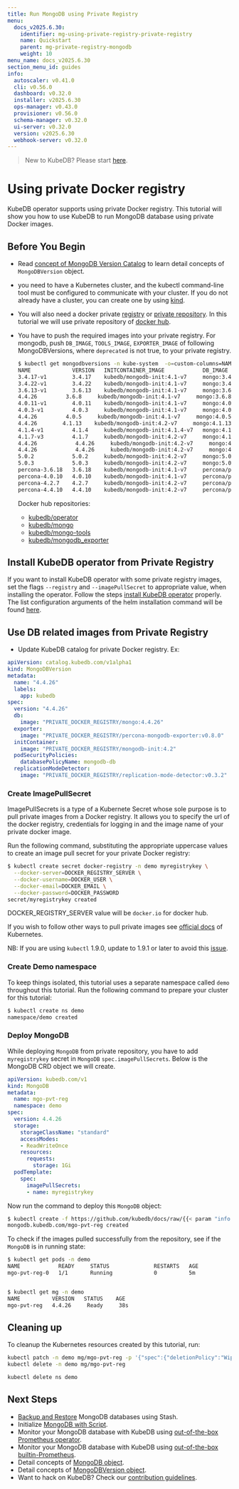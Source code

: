 ```yaml
---
title: Run MongoDB using Private Registry
menu:
  docs_v2025.6.30:
    identifier: mg-using-private-registry-private-registry
    name: Quickstart
    parent: mg-private-registry-mongodb
    weight: 10
menu_name: docs_v2025.6.30
section_menu_id: guides
info:
  autoscaler: v0.41.0
  cli: v0.56.0
  dashboard: v0.32.0
  installer: v2025.6.30
  ops-manager: v0.43.0
  provisioner: v0.56.0
  schema-manager: v0.32.0
  ui-server: v0.32.0
  version: v2025.6.30
  webhook-server: v0.32.0
---
```


> New to KubeDB? Please start [here](/docs/v2025.6.30/README).

# Using private Docker registry

KubeDB operator supports using private Docker registry. This tutorial will show you how to use KubeDB to run MongoDB database using private Docker images.

## Before You Begin

- Read [concept of MongoDB Version Catalog](/docs/v2025.6.30/guides/mongodb/concepts/catalog) to learn detail concepts of `MongoDBVersion` object.

- you need to have a Kubernetes cluster, and the kubectl command-line tool must be configured to communicate with your cluster. If you do not already have a cluster, you can create one by using [kind](https://kind.sigs.k8s.io/docs/user/quick-start/).

- You will also need a docker private [registry](https://docs.docker.com/registry/) or [private repository](https://docs.docker.com/docker-hub/repos/#private-repositories).  In this tutorial we will use private repository of [docker hub](https://hub.docker.com/).

- You have to push the required images into your private registry. For mongodb, push `DB_IMAGE`, `TOOLS_IMAGE`, `EXPORTER_IMAGE` of following MongoDBVersions, where `deprecated` is not true, to your private registry.

  ```bash
  $ kubectl get mongodbversions -n kube-system  -o=custom-columns=NAME:.metadata.name,VERSION:.spec.version,INITCONTAINER_IMAGE:.spec.initContainer.image,DB_IMAGE:.spec.db.image,EXPORTER_IMAGE:.spec.exporter.image
  NAME             VERSION   INITCONTAINER_IMAGE            DB_IMAGE                                 EXPORTER_IMAGE
  3.4.17-v1        3.4.17    kubedb/mongodb-init:4.1-v7     mongo:3.4.17                             kubedb/mongodb_exporter:v0.20.4
  3.4.22-v1        3.4.22    kubedb/mongodb-init:4.1-v7     mongo:3.4.22                             kubedb/mongodb_exporter:v0.32.0
  3.6.13-v1        3.6.13    kubedb/mongodb-init:4.1-v7     mongo:3.6.13                             kubedb/mongodb_exporter:v0.32.0
  4.4.26         3.6.8     kubedb/mongodb-init:4.1-v7     mongo:3.6.8                              kubedb/mongodb_exporter:v0.32.0
  4.0.11-v1        4.0.11    kubedb/mongodb-init:4.1-v7     mongo:4.0.11                             kubedb/mongodb_exporter:v0.32.0
  4.0.3-v1         4.0.3     kubedb/mongodb-init:4.1-v7     mongo:4.0.3                              kubedb/mongodb_exporter:v0.32.0
  4.4.26         4.0.5     kubedb/mongodb-init:4.1-v7     mongo:4.0.5                              kubedb/mongodb_exporter:v0.32.0
  4.4.26        4.1.13    kubedb/mongodb-init:4.2-v7     mongo:4.1.13                             kubedb/mongodb_exporter:v0.32.0
  4.1.4-v1         4.1.4     kubedb/mongodb-init:4.1.4-v7   mongo:4.1.4                              kubedb/mongodb_exporter:v0.32.0
  4.1.7-v3         4.1.7     kubedb/mongodb-init:4.2-v7     mongo:4.1.7                              kubedb/mongodb_exporter:v0.32.0
  4.4.26            4.4.26     kubedb/mongodb-init:4.2-v7     mongo:4.4.26                              kubedb/mongodb_exporter:v0.32.0
  4.4.26            4.4.26     kubedb/mongodb-init:4.2-v7     mongo:4.4.26                              kubedb/mongodb_exporter:v0.32.0
  5.0.2            5.0.2     kubedb/mongodb-init:4.2-v7     mongo:5.0.2                              kubedb/mongodb_exporter:v0.32.0
  5.0.3            5.0.3     kubedb/mongodb-init:4.2-v7     mongo:5.0.3                              kubedb/mongodb_exporter:v0.32.0
  percona-3.6.18   3.6.18    kubedb/mongodb-init:4.1-v7     percona/percona-server-mongodb:3.6.18    kubedb/mongodb_exporter:v0.32.0
  percona-4.0.10   4.0.10    kubedb/mongodb-init:4.1-v7     percona/percona-server-mongodb:4.0.10    kubedb/mongodb_exporter:v0.32.0
  percona-4.2.7    4.2.7     kubedb/mongodb-init:4.2-v7     percona/percona-server-mongodb:4.2.7-7   kubedb/mongodb_exporter:v0.32.0
  percona-4.4.10   4.4.10    kubedb/mongodb-init:4.2-v7     percona/percona-server-mongodb:4.4.10    kubedb/mongodb_exporter:v0.32.0
  ```

  Docker hub repositories:

  - [kubedb/operator](https://hub.docker.com/r/kubedb/operator)
  - [kubedb/mongo](https://hub.docker.com/r/kubedb/mongo)
  - [kubedb/mongo-tools](https://hub.docker.com/r/kubedb/mongo-tools)
  - [kubedb/mongodb_exporter](https://hub.docker.com/r/kubedb/mongodb_exporter)


## Install KubeDB operator from Private Registry

If you want to install KubeDB operator with some private registry images, set the flags `--registry` and `--imagePullSecret` to appropriate value, when installing the operator.
Follow the steps [install KubeDB operator](/docs/v2025.6.30/setup/README) properly. The list configuration arguments of the helm installation command will be found [here](https://github.com/kubedb/installer/tree/v2022.10.18/charts/kubedb#configuration).


## Use DB related images from Private Registry

- Update KubeDB catalog for private Docker registry. Ex:

```yaml
apiVersion: catalog.kubedb.com/v1alpha1
kind: MongoDBVersion
metadata:
  name: "4.4.26"
  labels:
    app: kubedb
spec:
  version: "4.4.26"
  db:
    image: "PRIVATE_DOCKER_REGISTRY/mongo:4.4.26"
  exporter:
    image: "PRIVATE_DOCKER_REGISTRY/percona-mongodb-exporter:v0.8.0"
  initContainer:
    image: "PRIVATE_DOCKER_REGISTRY/mongodb-init:4.2"
  podSecurityPolicies:
    databasePolicyName: mongodb-db
  replicationModeDetector:
    image: "PRIVATE_DOCKER_REGISTRY/replication-mode-detector:v0.3.2"
```

### Create ImagePullSecret

ImagePullSecrets is a type of a Kubernete Secret whose sole purpose is to pull private images from a Docker registry. It allows you to specify the url of the docker registry, credentials for logging in and the image name of your private docker image.

Run the following command, substituting the appropriate uppercase values to create an image pull secret for your private Docker registry:

```bash
$ kubectl create secret docker-registry -n demo myregistrykey \
  --docker-server=DOCKER_REGISTRY_SERVER \
  --docker-username=DOCKER_USER \
  --docker-email=DOCKER_EMAIL \
  --docker-password=DOCKER_PASSWORD
secret/myregistrykey created
```

DOCKER_REGISTRY_SERVER value will be `docker.io` for docker hub.

If you wish to follow other ways to pull private images see [official docs](https://kubernetes.io/docs/concepts/containers/images/) of Kubernetes.

NB: If you are using `kubectl` 1.9.0, update to 1.9.1 or later to avoid this [issue](https://github.com/kubernetes/kubernetes/issues/57427).

### Create Demo namespace

To keep things isolated, this tutorial uses a separate namespace called `demo` throughout this tutorial. Run the following command to prepare your cluster for this tutorial:

```bash
$ kubectl create ns demo
namespace/demo created
```

### Deploy MongoDB

While deploying `MongoDB` from private repository, you have to add `myregistrykey` secret in `MongoDB` `spec.imagePullSecrets`.
Below is the MongoDB CRD object we will create.

```yaml
apiVersion: kubedb.com/v1
kind: MongoDB
metadata:
  name: mgo-pvt-reg
  namespace: demo
spec:
  version: 4.4.26
  storage:
    storageClassName: "standard"
    accessModes:
    - ReadWriteOnce
    resources:
      requests:
        storage: 1Gi
  podTemplate:
    spec:
      imagePullSecrets:
      - name: myregistrykey
```

Now run the command to deploy this `MongoDB` object:

```bash
$ kubectl create -f https://github.com/kubedb/docs/raw/{{< param "info.version" >}}/docs/examples/mongodb/private-registry/replicaset.yaml
mongodb.kubedb.com/mgo-pvt-reg created
```

To check if the images pulled successfully from the repository, see if the `MongoDB` is in running state:

```bash
$ kubectl get pods -n demo 
NAME            READY     STATUS              RESTARTS   AGE
mgo-pvt-reg-0   1/1       Running             0          5m


$ kubectl get mg -n demo
NAME          VERSION   STATUS    AGE
mgo-pvt-reg   4.4.26     Ready     38s
```

## Cleaning up

To cleanup the Kubernetes resources created by this tutorial, run:

```bash
kubectl patch -n demo mg/mgo-pvt-reg -p '{"spec":{"deletionPolicy":"WipeOut"}}' --type="merge"
kubectl delete -n demo mg/mgo-pvt-reg

kubectl delete ns demo
```

## Next Steps

- [Backup and Restore](/docs/v2025.6.30/guides/mongodb/backup/stash/overview/) MongoDB databases using Stash.
- Initialize [MongoDB with Script](/docs/v2025.6.30/guides/mongodb/initialization/using-script).
- Monitor your MongoDB database with KubeDB using [out-of-the-box Prometheus operator](/docs/v2025.6.30/guides/mongodb/monitoring/using-prometheus-operator).
- Monitor your MongoDB database with KubeDB using [out-of-the-box builtin-Prometheus](/docs/v2025.6.30/guides/mongodb/monitoring/using-builtin-prometheus).
- Detail concepts of [MongoDB object](/docs/v2025.6.30/guides/mongodb/concepts/mongodb).
- Detail concepts of [MongoDBVersion object](/docs/v2025.6.30/guides/mongodb/concepts/catalog).
- Want to hack on KubeDB? Check our [contribution guidelines](/docs/v2025.6.30/CONTRIBUTING).
